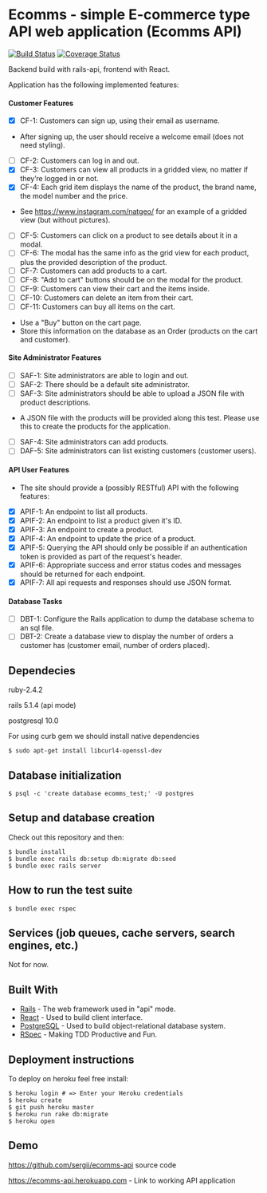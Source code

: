 # Ecomms - simple E-commerce type API web application (Ecomms API)
[![Build Status](https://travis-ci.org/sergii/ecomms.svg?branch=master)](https://travis-ci.org/sergii/ecomms)
[![Coverage Status](https://coveralls.io/repos/github/sergii/ecomms-api/badge.svg?branch=feature%2Fcoveralls)](https://coveralls.io/github/sergii/ecomms-api?branch=feature%2Fcoveralls)

Backend build with rails-api, frontend with React.

Application has the following implemented features:

#### Customer Features
- [x] CF-1: Customers can sign up, using their email as username.
* After signing up, the user should receive a welcome email (does not need styling).
- [ ] CF-2: Customers can log in and out.
- [x] CF-3: Customers can view all products in a gridded view, no matter if they’re logged in or not.
- [x] CF-4: Each grid item displays the name of the product, the brand name, the model number and the price.
- See https://www.instagram.com/natgeo/ for an example of a gridded view (but without pictures).
- [ ] CF-5: Customers can click on a product to see details about it in a modal.
- [ ] CF-6: The modal has the same info as the grid view for each product, plus the provided description of the product.
- [ ] CF-7: Customers can add products to a cart.
- [ ] CF-8: "Add to cart" buttons should be on the modal for the product.
- [ ] CF-9: Customers can view their cart and the items inside.
- [ ] CF-10: Customers can delete an item from their cart.
- [ ] CF-11: Customers can buy all items on the cart.
* Use a "Buy" button on the cart page.
* Store this information on the database as an Order (products on the cart and customer).

#### Site Administrator Features
- [ ] SAF-1: Site administrators are able to login and out.
- [ ] SAF-2: There should be a default site administrator.
- [ ] SAF-3: Site administrators should be able to upload a JSON file with product descriptions.
* A JSON file with the products will be provided along this test. Please use this to create the products for the application.
- [ ] SAF-4: Site administrators can add products.
- [ ] DAF-5: Site administrators can list existing customers (customer users).

#### API User Features
- The site should provide a (possibly RESTful) API with the following features:
- [x] APIF-1: An endpoint to list all products.
- [x] APIF-2: An endpoint to list a product given it's ID.
- [x] APIF-3: An endpoint to create a product.
- [x] APIF-4: An endpoint to update the price of a product.
- [x] APIF-5: Querying the API should only be possible if an authentication token is provided as part of the request's header.
- [x] APIF-6: Appropriate success and error status codes and messages should be returned for each endpoint.
- [x] APIF-7: All api requests and responses should use JSON format.

#### Database Tasks
- [ ] DBT-1: Configure the Rails application to dump the database schema to an sql file.
- [ ] DBT-2: Create a database view to display the number of orders a customer has (customer email, number of orders placed).

## Dependecies

ruby-2.4.2

rails 5.1.4 (api mode)

postgresql 10.0

For using curb gem we should install native dependencies

`$ sudo apt-get install libcurl4-openssl-dev`

## Database initialization

```
$ psql -c 'create database ecomms_test;' -U postgres
```

## Setup and database creation

Check out this repository and then:

```
$ bundle install
$ bundle exec rails db:setup db:migrate db:seed
$ bundle exec rails server
```

## How to run the test suite

`$ bundle exec rspec`

## Services (job queues, cache servers, search engines, etc.)

Not for now.

## Built With

* [Rails](https://github.com/rails/rails) - The web framework used in "api" mode.
* [React](https://reactjs.org/) - Used to build client interface.
* [PostgreSQL](https://www.postgresql.org/) - Used to build object-relational database system.
* [RSpec](http://rspec.info/) - Making TDD Productive and Fun.

## Deployment instructions

To deploy on heroku feel free install:

```
$ heroku login # => Enter your Heroku credentials
$ heroku create
$ git push heroku master
$ heroku run rake db:migrate
$ heroku open
```

## Demo

https://github.com/sergii/ecomms-api source code

https://ecomms-api.herokuapp.com - Link to working API application
